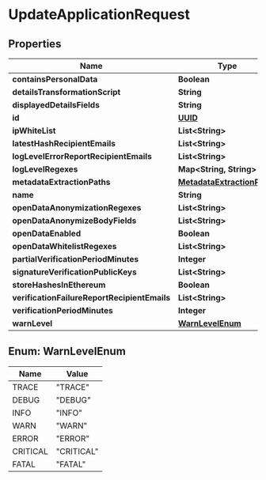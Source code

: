 
# UpdateApplicationRequest

## Properties
Name | Type | Description | Notes
------------ | ------------- | ------------- | -------------
**containsPersonalData** | **Boolean** |  |  [optional]
**detailsTransformationScript** | **String** |  |  [optional]
**displayedDetailsFields** | **String** |  |  [optional]
**id** | [**UUID**](UUID.md) |  |  [optional]
**ipWhiteList** | **List&lt;String&gt;** |  |  [optional]
**latestHashRecipientEmails** | **List&lt;String&gt;** |  |  [optional]
**logLevelErrorReportRecipientEmails** | **List&lt;String&gt;** |  |  [optional]
**logLevelRegexes** | **Map&lt;String, String&gt;** |  |  [optional]
**metadataExtractionPaths** | [**MetadataExtractionPaths**](MetadataExtractionPaths.md) |  |  [optional]
**name** | **String** |  |  [optional]
**openDataAnonymizationRegexes** | **List&lt;String&gt;** |  |  [optional]
**openDataAnonymizeBodyFields** | **List&lt;String&gt;** |  |  [optional]
**openDataEnabled** | **Boolean** |  |  [optional]
**openDataWhitelistRegexes** | **List&lt;String&gt;** |  |  [optional]
**partialVerificationPeriodMinutes** | **Integer** |  |  [optional]
**signatureVerificationPublicKeys** | **List&lt;String&gt;** |  |  [optional]
**storeHashesInEthereum** | **Boolean** |  |  [optional]
**verificationFailureReportRecipientEmails** | **List&lt;String&gt;** |  |  [optional]
**verificationPeriodMinutes** | **Integer** |  |  [optional]
**warnLevel** | [**WarnLevelEnum**](#WarnLevelEnum) |  |  [optional]


<a name="WarnLevelEnum"></a>
## Enum: WarnLevelEnum
Name | Value
---- | -----
TRACE | &quot;TRACE&quot;
DEBUG | &quot;DEBUG&quot;
INFO | &quot;INFO&quot;
WARN | &quot;WARN&quot;
ERROR | &quot;ERROR&quot;
CRITICAL | &quot;CRITICAL&quot;
FATAL | &quot;FATAL&quot;



